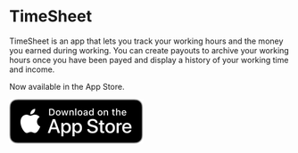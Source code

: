 #  TimeSheet

TimeSheet is an app that lets you track your working hours and the money you earned during working.
You can create payouts to archive your working hours once you have been payed and display a history of your working time and income.

Now available in the App Store.

[![Download Badge](images/Download_on_the_App_Store_Badge.svg)](https://apps.apple.com/de/app/timesheet-time-tracking/id1662359116?l=en)
